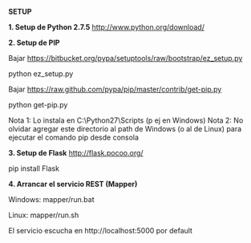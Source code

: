 **SETUP**

**1.	Setup de Python 2.7.5**
http://www.python.org/download/

**2.	Setup de PIP**

Bajar https://bitbucket.org/pypa/setuptools/raw/bootstrap/ez_setup.py

python ez\_setup.py

Bajar https://raw.github.com/pypa/pip/master/contrib/get-pip.py

python get-pip.py

Nota 1: Lo instala en C:\Python27\Scripts (p ej en Windows)
Nota 2: No olvidar agregar este directorio al path de Windows (o al de Linux) para ejecutar el comando pip desde consola

**3.	Setup de Flask**
http://flask.pocoo.org/

pip install Flask

**4.	Arrancar el servicio REST (Mapper)**

Windows: mapper/run.bat

Linux: mapper/run.sh

El servicio escucha en http://localhost:5000 por default